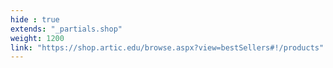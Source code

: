 ```yaml
---
hide : true
extends: "_partials.shop"
weight: 1200
link: "https://shop.artic.edu/browse.aspx?view=bestSellers#!/products"
---
```

